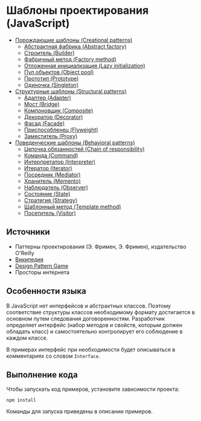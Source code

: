 # Шаблоны проектирования (JavaScript)

* [Порождающие шаблоны (Creational patterns)](./creational)
  * [Абстрактная фабрика (Abstract factory)](./creational/abstractFactory)
  * [Строитель (Builder)](./creational/builder)
  * [Фабричный метод (Factory method)](./creational/factoryMethod)
  * [Отложенная инициализация (Lazy initialization)](./creational/lazyInitialization)
  * [Пул объектов (Object pool)](./creational/pool)
  * [Прототип (Prototype)](./creational/prototype)
  * [Одиночка (Singleton)](./creational/singleton)
* [Структурные шаблоны (Structural patterns)](./structural)
  * [Адаптер (Adapter)](./structural/adapter)
  * [Мост (Bridge)](./structural/bridge)
  * [Компоновщик (Composite)](./structural/composite)
  * [Декоратор (Decorator)](./structural/decorator)
  * [Фасад (Facade)](./structural/facade)
  * [Приспособленец (Flyweight)](./structural/flyweight)
  * [Заместитель (Proxy)](./structural/proxy)
* [Поведенческие шаблоны (Behavioral patterns)](./behavioral)
  * [Цепочка обязанностей (Chain of responsibility)](./behavioral/chainOfResponsibility)
  * [Команда (Command)](./behavioral/command)
  * [Интерпретатор (Interpreter)](./behavioral/interpreter)
  * [Итератор (Iterator)](./behavioral/iterator)
  * [Посредник (Mediator)](./behavioral/mediator)
  * [Хранитель (Memento)](./behavioral/memento)
  * [Наблюдатель (Observer)](./behavioral/observer)
  * [Состояние (State)](./behavioral/state)
  * [Стратегия (Strategy)](./behavioral/strategy)
  * [Шаблонный метод (Template method)](./behavioral/template)
  * [Посетитель (Visitor)](./behavioral/visitor)

## Источники

* Паттерны проектирования (Э. Фримен, Э. Фримен), издательство O'Reilly
* [Википедия](https://ru.wikipedia.org/wiki/%D0%A8%D0%B0%D0%B1%D0%BB%D0%BE%D0%BD_%D0%BF%D1%80%D0%BE%D0%B5%D0%BA%D1%82%D0%B8%D1%80%D0%BE%D0%B2%D0%B0%D0%BD%D0%B8%D1%8F)
* [Design Pattern Game](https://designpatternsgame.com/)
* Просторы интернета

## Особенности языка

В JavaScript нет интерфейсов и абстрактных классов. Поэтому соответствие структуры классов необходимому формату достигается в основном путем следования договоренностям. Разработчик определяет интерфейс (набор методов и свойств, которым должен обладать класс) и самостоятельно контролирует его соблюдение в каждом классе.

В примерах интерфейс при необходимости будет описываться в комментариях со словом `Interface`.

## Выполнение кода

Чтобы запускать код примеров, установите зависимости проекта:

```
npm install
```

Команды для запуска приведены в описании примеров.
